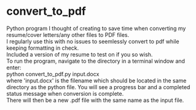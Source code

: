 # convert_to_pdf
Python program I thought of creating to save time when converting my resume/cover letters/any other files to PDF files.  
I regularly use this with no issues to seemlessly convert to pdf while keeping formatting in check.  
Included a version of my resume to test on if you so wish.  
To run the program, navigate to the directory in a terminal window and enter:  
python convert_to_pdf.py input.docx  
where 'input.docx' is the filename which should be located in the same directory as the python file.
You will see a progress bar and a completed status message when conversion is complete.  
There will then be a new .pdf file with the same name as the input file.  

